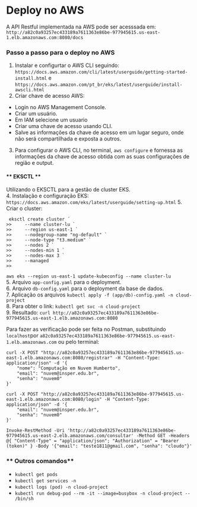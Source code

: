 # Deploy no AWS

A API Restful implementada na AWS pode ser acesssada em: `http://a82c0a93257ec433189a7611363e86be-977945615.us-east-1.elb.amazonaws.com:8080/docs`

### **Passo a passo para o deploy no AWS**
1. Instalar e configurtar o  AWS CLI seguindo: `https://docs.aws.amazon.com/cli/latest/userguide/getting-started-install.html` e `https://docs.aws.amazon.com/pt_br/eks/latest/userguide/install-awscli.html` <br>
2. Criar chave de acesso AWS:
- Login no AWS Management Console.
- Criar um usuário.
- Em IAM selecione um usuario
- Criar uma chave de acesso usando CLI.
- Salve as informações da chave de acesso em um lugar seguro, onde não será compartilhada e exposta a outros.
3. Para configurar o AWS CLI, no terminal, `aws configure` e fornessa as informações da chave de acesso obtida com as suas configurações de região e output.

#### ** EKSCTL **
Utilizando o EKSCTL para a gestão de cluster EKS. <br>
4. Instalação e configuração EKS: `https://docs.aws.amazon.com/eks/latest/userguide/setting-up.html`
5. Criar o cluster:
```
 eksctl create cluster ´
>>     --name cluster-lu `
>>     --region us-east-1 `
>>     --nodegroup-name "ng-default" `
>>     --node-type "t3.medium" `
>>     --nodes 2 `
>>     --nodes-min 1 `
>>     --nodes-max 3 `
>>     --managed
>> 
```
`aws eks --region us-east-1 update-kubeconfig --name cluster-lu` <br>
5. Arquivo `app-config.yaml` para o deployment. <br>
6. Arquivo `db-config.yaml` para o deployment da base de dados.<br>
7. Aplicação os arquivos `kubectl apply -f (app/db)-config.yaml -n cloud-project`<br>
8. Para obter o link: `kubectl get svc -n cloud-project`<br>
9. Resultado: `curl http://a82c0a93257ec433189a7611363e86be-977945615.us-east-1.elb.amazonaws.com:8080`<br>


Para fazer as verificação pode ser feita no Postman, substituindo `localhost`por `a82c0a93257ec433189a7611363e86be-977945615.us-east-1.elb.amazonaws.com` ou pelo terminal:
```
curl -X POST "http://a82c0a93257ec433189a7611363e86be-977945615.us-east-1.elb.amazonaws.com:8080/registrar" -H "Content-Type: application/json" -d '{
    "nome": "Computação em Nuvem Humberto",
    "email": "nuvem@insper.edu.br",
    "senha": "nuvem0"
}'
```
```
curl -X POST "http://a82c0a93257ec433189a7611363e86be-977945615.us-east-1.elb.amazonaws.com:8080/login" -H "Content-Type: application/json" -d '{
    "email": "nuvem@insper.edu.br",
    "senha": "nuvem0"
}'
```
```
Invoke-RestMethod -Uri 'http://a82c0a93257ec433189a7611363e86be-977945615.us-east-2.elb.amazonaws.com/consultar' -Method GET -Headers @{ "Content-Type" = "application/json"; "Authorization" = "Bearer (token)" } -Body '{"email": "teste1811@gmail.com", "senha": "cloudo"}'
```
### ** Outros comandos**
- `kubectl get pods`
- `kubectl get services -n`
- `kubectl logs (pod) -n cloud-project`
- `kubectl run debug-pod --rm -it --image=busybox -n cloud-project -- /bin/sh`
